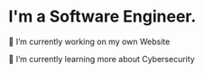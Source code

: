 # I'm a Software Engineer.
🔭 I’m currently working on my own Website

🌱 I’m currently learning more about Cybersecurity
